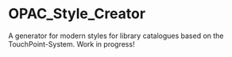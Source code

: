 # OPAC_Style_Creator
A generator for modern styles for library catalogues based on the TouchPoint-System. Work in progress!
